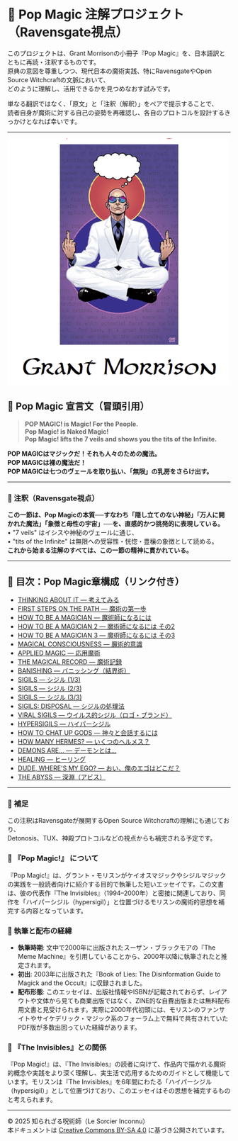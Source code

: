 # 🐌 Pop Magic 注解プロジェクト（Ravensgate視点）

このプロジェクトは、Grant Morrisonの小冊子『Pop Magic』を、日本語訳とともに再読・注釈するものです。  
原典の意図を尊重しつつ、現代日本の魔術実践、特にRavensgateやOpen Source Witchcraftの文脈において、  
どのように理解し、活用できるかを見つめなおす試みです。

単なる翻訳ではなく、「原文」と「注釈（解釈）」をペアで提示することで、  
読者自身が魔術に対する自己の姿勢を再確認し、各自のプロトコルを設計するきっかけとなれば幸いです。

---

<img src="Grant_Morrison.png" width="500">

## 🧛 Pop Magic 宣言文（冒頭引用）

> **POP MAGIC! is Magic! For the People.**  
> **Pop Magic! is Naked Magic!**  
> **Pop Magic! lifts the 7 veils and shows you the tits of the Infinite.**

**POP MAGICはマジックだ！それも人々のための魔法。**  
**POP MAGICは裸の魔法だ！**  
**POP MAGICは七つのヴェールを取り払い、「無限」の乳房をさらけ出す。**

---

### 🐌 注釈（Ravensgate視点）

**この一節は、Pop Magicの本質──すなわち「隠し立てのない神秘」「万人に開かれた魔法」「象徴と母性の宇宙」──を、直感的かつ挑発的に表現している。**  
 • "7 veils" はイシスや神秘のヴェールに通じ、  
 • "tits of the Infinite" は無限への受容性・恍惚・豊穣の象徴として読める。  
**これから始まる注解のすべては、この一節の精神に貫かれている。**

---

## 🧛 目次：Pop Magic章構成（リンク付き）

- [THINKING ABOUT IT — 考えてみる](pop_magic_annotation_01.md)
- [FIRST STEPS ON THE PATH — 魔術の第一歩](pop_magic_annotation_02.md)
- [HOW TO BE A MAGICIAN — 魔術師になるには](pop_magic_annotation_03.md)
- [HOW TO BE A MAGICIAN 2 — 魔術師になるには その2](pop_magic_annotation_04.md)
- [HOW TO BE A MAGICIAN 3 — 魔術師になるには その3](pop_magic_annotation_05.md)
- [MAGICAL CONSCIOUSNESS — 魔術的意識](pop_magic_annotation_06.md)
- [APPLIED MAGIC — 応用魔術](pop_magic_annotation_07.md)
- [THE MAGICAL RECORD — 魔術記録](pop_magic_annotation_08.md)
- [BANISHING — バニッシング（結界術）](pop_magic_annotation_09.md)
- [SIGILS — シジル (1/3)](pop_magic_annotation_10-1.md)
- [SIGILS — シジル (2/3)](pop_magic_annotation_10-2.md)
- [SIGILS — シジル (3/3)](pop_magic_annotation_10-3.md)
- [SIGILS: DISPOSAL — シジルの処理法](pop_magic_annotation_11.md)
- [VIRAL SIGILS — ウイルス的シジル（ロゴ・ブランド）](pop_magic_annotation_12.md)
- [HYPERSIGILS — ハイパーシジル](pop_magic_annotation_13.md)
- [HOW TO CHAT UP GODS — 神々と会話するには](pop_magic_annotation_14.md)
- [HOW MANY HERMES? — いくつのヘルメス？](pop_magic_annotation_15.md)
- [DEMONS ARE… — デーモンとは…](pop_magic_annotation_16.md)
- [HEALING — ヒーリング](pop_magic_annotation_17.md)
- [DUDE, WHERE'S MY EGO? — おい、俺のエゴはどこだ？](pop_magic_annotation_18.md)
- [THE ABYSS — 深淵（アビス）](pop_magic_annotation_19.md)

---

### 🐌 補足

この注釈はRavensgateが展開するOpen Source Witchcraftの理解にも通じており、  
Detonosis、TUX、神殿プロトコルなどの視点からも補完される予定です。

### 🐌 『Pop Magic!』 について

『Pop Magic!』は、グラント・モリスンがケイオスマジックやシジルマジックの実践を一般読者向けに紹介する目的で執筆した短いエッセイです。この文書は、彼の代表作『The Invisibles』（1994–2000年）と密接に関連しており、同作を「ハイパーシジル（hypersigil）」と位置づけるモリスンの魔術的思想を補完する内容となっています。

### 🐌 執筆と配布の経緯

- **執筆時期**: 文中で2000年に出版されたスーザン・ブラックモアの『The Meme Machine』を引用していることから、2000年以降に執筆されたと推定されます。
- **初出**: 2003年に出版された『Book of Lies: The Disinformation Guide to Magick and the Occult』に収録されました。
- **配布形態**: このエッセイは、出版社情報やISBNが記載されておらず、レイアウトや文体から見ても商業出版ではなく、ZINE的な自費出版または無料配布用文書と見受けられます。実際に2000年代初頭には、モリスンのファンサイトやサイケデリック・マジック系のフォーラム上で無料で共有されていたPDF版が多数出回っていた経緯があります。

### 🐌 『The Invisibles』との関係

『Pop Magic!』は、『The Invisibles』の読者に向けて、作品内で描かれる魔術的概念や実践をより深く理解し、実生活で応用するためのガイドとして機能しています。モリスンは『The Invisibles』を6年間にわたる「ハイパーシジル（hypersigil）」として位置づけており、このエッセイはその思想を補完するものと考えられます。

---

© 2025 知られざる呪術師（Le Sorcier Inconnu）  
本ドキュメントは [Creative Commons BY-SA 4.0](https://creativecommons.org/licenses/by-sa/4.0/deed.ja) に基づき公開されています。
